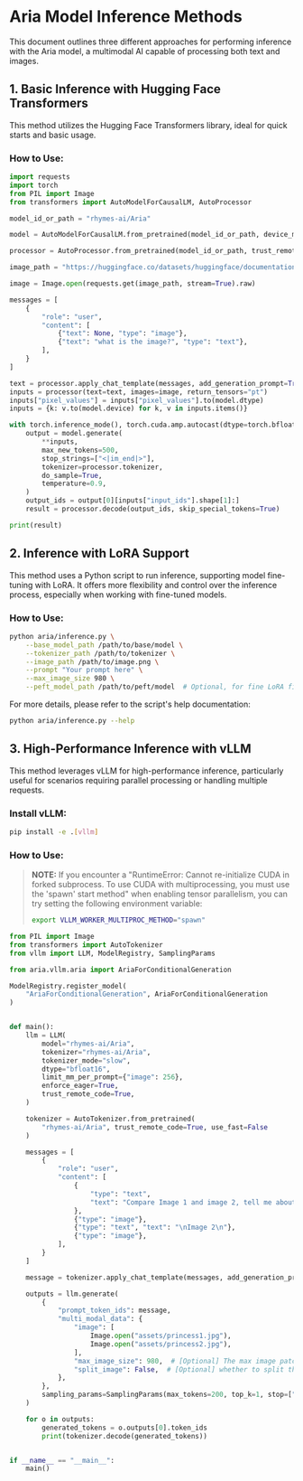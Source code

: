 # Aria Model Inference Methods

This document outlines three different approaches for performing inference with the Aria model, a multimodal AI capable of processing both text and images.

## 1. Basic Inference with Hugging Face Transformers

This method utilizes the Hugging Face Transformers library, ideal for quick starts and basic usage.

### How to Use:
```python
import requests
import torch
from PIL import Image
from transformers import AutoModelForCausalLM, AutoProcessor

model_id_or_path = "rhymes-ai/Aria"

model = AutoModelForCausalLM.from_pretrained(model_id_or_path, device_map="auto", torch_dtype=torch.bfloat16, trust_remote_code=True)

processor = AutoProcessor.from_pretrained(model_id_or_path, trust_remote_code=True)

image_path = "https://huggingface.co/datasets/huggingface/documentation-images/resolve/main/diffusers/cat.png"

image = Image.open(requests.get(image_path, stream=True).raw)

messages = [
    {
        "role": "user",
        "content": [
            {"text": None, "type": "image"},
            {"text": "what is the image?", "type": "text"},
        ],
    }
]

text = processor.apply_chat_template(messages, add_generation_prompt=True)
inputs = processor(text=text, images=image, return_tensors="pt")
inputs["pixel_values"] = inputs["pixel_values"].to(model.dtype)
inputs = {k: v.to(model.device) for k, v in inputs.items()}

with torch.inference_mode(), torch.cuda.amp.autocast(dtype=torch.bfloat16):
    output = model.generate(
        **inputs,
        max_new_tokens=500,
        stop_strings=["<|im_end|>"],
        tokenizer=processor.tokenizer,
        do_sample=True,
        temperature=0.9,
    )
    output_ids = output[0][inputs["input_ids"].shape[1]:]
    result = processor.decode(output_ids, skip_special_tokens=True)

print(result)
```

## 2. Inference with LoRA Support

This method uses a Python script to run inference, supporting model fine-tuning with LoRA. It offers more flexibility and control over the inference process, especially when working with fine-tuned models.

### How to Use:
```bash
python aria/inference.py \
    --base_model_path /path/to/base/model \
    --tokenizer_path /path/to/tokenizer \
    --image_path /path/to/image.png \
    --prompt "Your prompt here" \
    --max_image_size 980 \
    --peft_model_path /path/to/peft/model  # Optional, for fine LoRA fine-tuned models
```

For more details, please refer to the script's help documentation:
```bash
python aria/inference.py --help
```

## 3. High-Performance Inference with vLLM

This method leverages vLLM for high-performance inference, particularly useful for scenarios requiring parallel processing or handling multiple requests.

### Install vLLM:
```bash
pip install -e .[vllm]
```

### How to Use:

> **NOTE:** If you encounter a "RuntimeError: Cannot re-initialize CUDA in forked subprocess. To use CUDA with multiprocessing, you must use the 'spawn' start method" when enabling tensor parallelism, you can try setting the following environment variable:
> ```bash
> export VLLM_WORKER_MULTIPROC_METHOD="spawn"
> ```

```python
from PIL import Image
from transformers import AutoTokenizer
from vllm import LLM, ModelRegistry, SamplingParams

from aria.vllm.aria import AriaForConditionalGeneration

ModelRegistry.register_model(
    "AriaForConditionalGeneration", AriaForConditionalGeneration
)


def main():
    llm = LLM(
        model="rhymes-ai/Aria",
        tokenizer="rhymes-ai/Aria",
        tokenizer_mode="slow",
        dtype="bfloat16",
        limit_mm_per_prompt={"image": 256},
        enforce_eager=True,
        trust_remote_code=True,
    )

    tokenizer = AutoTokenizer.from_pretrained(
        "rhymes-ai/Aria", trust_remote_code=True, use_fast=False
    )

    messages = [
        {
            "role": "user",
            "content": [
                {
                    "type": "text",
                    "text": "Compare Image 1 and image 2, tell me about the differences between image 1 and image 2.\nImage 1\n",
                },
                {"type": "image"},
                {"type": "text", "text": "\nImage 2\n"},
                {"type": "image"},
            ],
        }
    ]

    message = tokenizer.apply_chat_template(messages, add_generation_prompt=True)

    outputs = llm.generate(
        {
            "prompt_token_ids": message,
            "multi_modal_data": {
                "image": [
                    Image.open("assets/princess1.jpg"),
                    Image.open("assets/princess2.jpg"),
                ],
                "max_image_size": 980,  # [Optional] The max image patch size, default `980`
                "split_image": False,  # [Optional] whether to split the images, default `False`
            },
        },
        sampling_params=SamplingParams(max_tokens=200, top_k=1, stop=["<|im_end|>"]),
    )

    for o in outputs:
        generated_tokens = o.outputs[0].token_ids
        print(tokenizer.decode(generated_tokens))


if __name__ == "__main__":
    main()

```
